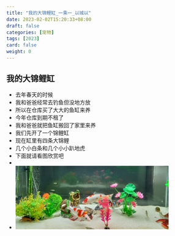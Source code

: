 ```yaml
---
title: "我的大锦鲤缸_一乘一_以城以"
date: 2023-02-02T15:20:33+08:00
draft: false
categories: [宠物]
tags: [2023]
card: false
weight: 0
---
```

## 我的大锦鲤缸
- 去年春天的时候
- 我和爸爸经常去钓鱼但没地方放
- 所以在仓库买了大大的鱼缸来养
- 今年仓库到期不租了
- 我和爸爸就把鱼缸搬回了家里来养
- 我们先开了一个锦鲤缸
- 现在缸里有四条大锦鲤
- 几个小白条和几个小小趴地虎
- 下面就请看图欣赏吧
- 
- <img alt="图 1" src="imgs/5d2f5371c233282556b7adbcb4a2bdb1d2ddc1575801d16a162ec2915dc67ab1.jpg" width="400" />  

